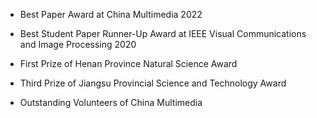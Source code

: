- Best Paper Award at China Multimedia 2022

- Best Student Paper Runner-Up Award at IEEE Visual Communications and Image Processing 2020

- First Prize of Henan Province Natural Science Award

- Third Prize of Jiangsu Provincial Science and Technology Award

- Outstanding Volunteers of China Multimedia